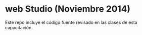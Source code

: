 web Studio (Noviembre 2014)
===========

Este repo incluye el código fuente revisado en las clases de esta capacitación.

